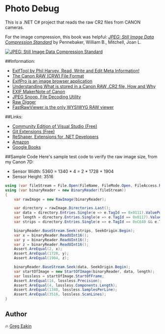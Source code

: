 # Photo Debug
This is a .NET C# project that reads the raw CR2 files from CANON cameras.

For the image compression, this book was helpful: [*JPEG: Still Image Data Compression Standard*](http://www.springer.com/us/book/9780442012724)
by Pennebaker, William B., Mitchell, Joan L. 

[![JPEG: Still Image Data Compression Standard](http://gdbtech.info/wp-content/uploads/2016/12/jpegbook-150x150.jpg)](http://www.springer.com/us/book/9780442012724)

##Information:
- [ExifTool by Phil Harvey, Read, Write and Edit Meta Information!](http://www.sno.phy.queensu.ca/~phil/exiftool/)
- [The Canon RAW (CRW) File Format](http://www.sno.phy.queensu.ca/~phil/exiftool/canon_raw.html)
- [ExifPro is an image browser application](https://github.com/mikekov/ExifPro)
- [Understanding What is stored in a Canon RAW .CR2 file, How and Why](http://lclevy.free.fr/cr2/)
- [EXIF MakerNote of Canon](http://www.burren.cx/david/canon.html)
- [JPEG Snoop, File Decoding Utility](http://www.impulseadventure.com/photo/jpeg-snoop.html)
- [Raw Digger](http://www.rawdigger.com/)
- [FastRawViewer is the only WYSIWYG RAW viewer](http://www.fastrawviewer.com/)

##Links:
- [Community Edition of Visual Studio (Free)](https://www.visualstudio.com/vs/community/)
- [Git Extensions (Free)](http://gitextensions.github.io/)
- [ReShaper, Extensions for .NET Developers](https://www.jetbrains.com/resharper/)
- [Amazon](https://www.amazon.com/JPEG-Compression-Standard-Multimedia-Standards/dp/0442012721)
- [Google Books](https://books.google.com/books/about/JPEG.html?id=AepB_PZ_WMkC)

##Sample Code
Here's sample test code to verify the raw image size, from my Canon 7D:
* Sensor Width:  5360 = 1340 * 4 = 2 * 1728 + 1904
* Sensor Height: 3516

```C#
using (var fileStream = File.Open(FileName, FileMode.Open, FileAccess.Read))
using (var binaryReader = new BinaryReader(fileStream))
{
    var rawImage = new RawImage(binaryReader);

    var directory = rawImage.Directories.Last();
    var data = directory.Entries.Single(e => e.TagId == 0x0111).ValuePointer;
    var length = directory.Entries.Single(e => e.TagId == 0x0117).ValuePointer;
    var strips = directory.Entries.Single(e => e.TagId == 0xC640 && e.TagType == 3).ValuePointer;

    binaryReader.BaseStream.Seek(strips, SeekOrigin.Begin);
    var x = binaryReader.ReadUInt16();
    var y = binaryReader.ReadUInt16();
    var z = binaryReader.ReadUInt16();
    Assert.AreEqual(2, x);
    Assert.AreEqual(1728, y);
    Assert.AreEqual(1904, z);

    binaryReader.BaseStream.Seek(data, SeekOrigin.Begin);
    var startOfImage = new StartOfImage(binaryReader, data, length);
    var lossless = startOfImage.StartOfFrame;
    Assert.AreEqual(14, lossless.Precision);
    Assert.AreEqual(4, lossless.Components.Length);
    Assert.AreEqual(1340, lossless.SamplesPerLine);
    Assert.AreEqual(3516, lossless.ScanLines);
}
```

## Author
:fire: [Greg Eakin](https://www.linkedin.com/in/gregeakin)
